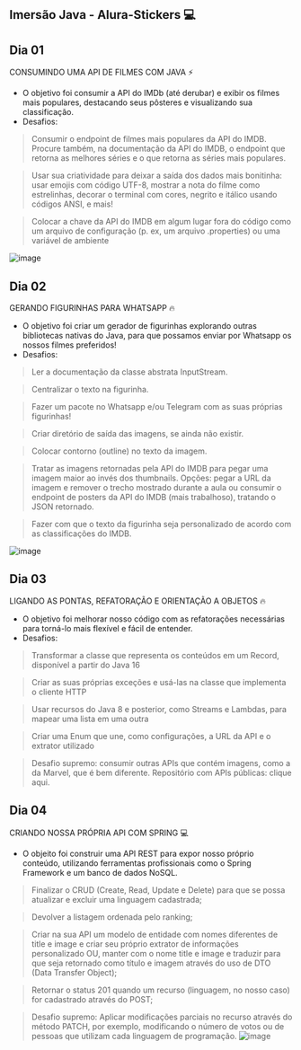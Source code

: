 ## Imersão Java - Alura-Stickers 💻

## Dia 01

CONSUMINDO UMA API DE FILMES COM JAVA ⚡

- O objetivo foi consumir a API do IMDb (até derubar) e exibir os filmes mais populares, destacando seus pôsteres e visualizando sua classificação.
- Desafios:
> Consumir o endpoint de filmes mais populares da API do IMDB. Procure também, na documentação da API do IMDB, o endpoint que retorna as melhores séries e o que retorna as séries mais populares.

> Usar sua criatividade para deixar a saída dos dados mais bonitinha: usar emojis com código UTF-8, mostrar a nota do filme como estrelinhas, decorar o terminal com cores, negrito e itálico usando códigos ANSI, e mais!

> Colocar a chave da API do IMDB em algum lugar fora do código como um arquivo de configuração (p. ex, um arquivo .properties) ou uma variável de ambiente

![image](https://user-images.githubusercontent.com/102323652/179871765-73efc750-92e3-4f28-a23a-c474432ef0da.png)


## Dia 02
GERANDO FIGURINHAS PARA WHATSAPP 🔥

- O objetivo foi criar um gerador de figurinhas explorando outras bibliotecas nativas do Java, para que possamos enviar por Whatsapp os nossos filmes preferidos!
- Desafios:
> Ler a documentação da classe abstrata InputStream.

> Centralizar o texto na figurinha.

> Fazer um pacote no Whatsapp e/ou Telegram com as suas próprias figurinhas!

> Criar diretório de saída das imagens, se ainda não existir.

> Colocar contorno (outline) no texto da imagem.

> Tratar as imagens retornadas pela API do IMDB para pegar uma imagem maior ao invés dos thumbnails. Opções: pegar a URL da imagem e remover o trecho mostrado durante a aula ou consumir o endpoint de posters da API do IMDB (mais trabalhoso), tratando o JSON retornado.

> Fazer com que o texto da figurinha seja personalizado de acordo com as classificações do IMDB.

![image](https://user-images.githubusercontent.com/102323652/179871035-426b6a34-3dde-4368-87d9-43992c9e334e.png)

## Dia 03
LIGANDO AS PONTAS, REFATORAÇÃO E ORIENTAÇÃO A OBJETOS 🔥

- O objetivo foi melhorar nosso código com as refatorações necessárias para torná-lo mais flexível e fácil de entender.
- Desafios:
> Transformar a classe que representa os conteúdos em um Record, disponível a partir do Java 16

> Criar as suas próprias exceções e usá-las na classe que implementa o cliente HTTP

> Usar recursos do Java 8 e posterior, como Streams e Lambdas, para mapear uma lista em uma outra

> Criar uma Enum que une, como configurações, a URL da API e o extrator utilizado

> Desafio supremo: consumir outras APIs que contém imagens, como a da Marvel, que é bem diferente. Repositório com APIs públicas: clique aqui.

## Dia 04
CRIANDO NOSSA PRÓPRIA API COM SPRING 💻

- O objeito foi construir uma API REST para expor nosso próprio conteúdo, utilizando ferramentas profissionais como o Spring Framework e um banco de dados NoSQL.
> Finalizar o CRUD (Create, Read, Update e Delete) para que se possa atualizar e excluir uma linguagem cadastrada;

> Devolver a listagem ordenada pelo ranking;

> Criar na sua API um modelo de entidade com nomes diferentes de title e image e criar seu próprio extrator de informações personalizado OU, manter com o nome title e image e traduzir para que seja retornado como título e imagem através do uso de DTO (Data Transfer Object);

> Retornar o status 201 quando um recurso (linguagem, no nosso caso) for cadastrado através do POST;

> Desafio supremo: Aplicar modificações parciais no recurso através do método PATCH, por exemplo, modificando o número de votos ou de pessoas que utilizam cada linguagem de programação.
![image](https://user-images.githubusercontent.com/102323652/180332677-cfe7210d-004d-45cb-910a-f3e661e8998f.png)
